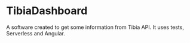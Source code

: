# TibiaDashboard

A software created to get some information from Tibia API. It uses tests, Serverless and Angular.
